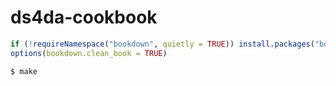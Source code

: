 # ds4da-cookbook

```r
if (!requireNamespace("bookdown", quietly = TRUE)) install.packages("bookdown")
options(bookdown.clean_book = TRUE) 
```

```
$ make
```

